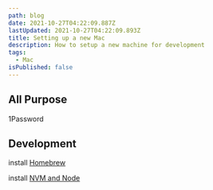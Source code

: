 ```yaml
---
path: blog
date: 2021-10-27T04:22:09.887Z
lastUpdated: 2021-10-27T04:22:09.893Z
title: Setting up a new Mac
description: How to setup a new machine for development
tags:
  - Mac
isPublished: false
---
```

## All Purpose
1Password

## Development
install [Homebrew](https://brew.sh)

install [NVM and Node](https://tecadmin.net/install-nvm-macos-with-homebrew/)